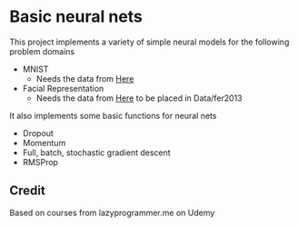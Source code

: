 # Basic neural nets

This project implements a variety of simple neural models for the following problem domains
* MNIST
	* Needs the data from [Here](https://www.kaggle.com/c/digit-recognizer)
* Facial Representation 
	* Needs the data from [Here](https://www.kaggle.com/c/challenges-in-representation-learning-facial-expression-recognition-challenge/data) to be placed in Data/fer2013
	
It also implements some basic functions for neural nets
* Dropout
* Momentum
* Full, batch, stochastic gradient descent
* RMSProp

## Credit
Based on courses from lazyprogrammer.me on Udemy
